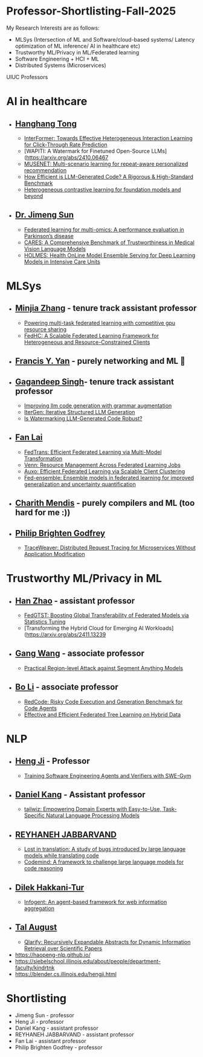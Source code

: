 # Professor-Shortlisting-Fall-2025

My Research Interests are as follows:
- MLSys (Intersection of ML and Software/cloud-based systems/ Latency optimization of ML inference/ AI in healthcare etc)
- Trustworthy ML/Privacy in ML/Federated learning
- Software Engineering + HCI + ML
- Distributed Systems (Microservices)


UIUC Professors
# **AI in healthcare**
- ## [Hanghang Tong](http://tonghanghang.org/)
	- [InterFormer: Towards Effective Heterogeneous Interaction Learning for Click-Through Rate Prediction](https://arxiv.org/abs/2411.09852)
	- [WAPITI: A Watermark for Finetuned Open-Source LLMs](https://arxiv.org/abs/2410.06467
	- [MUSENET: Multi-scenario learning for repeat-aware personalized recommendation](https://dl.acm.org/doi/abs/10.1145/3539597.3570414)
	- [How Efficient is LLM-Generated Code? A Rigorous & High-Standard Benchmark](https://arxiv.org/abs/2406.06647)
	- [Heterogeneous contrastive learning for foundation models and beyond](https://dl.acm.org/doi/abs/10.1145/3637528.3671454)
- ## [Dr. Jimeng Sun](https://www.sunlab.org/about)
	- [Federated learning for multi-omics: A performance evaluation in Parkinson’s disease](https://www.cell.com/patterns/fulltext/S2666-3899(24)00044-8)
	- [CARES: A Comprehensive Benchmark of Trustworthiness in Medical Vision Language Models](https://arxiv.org/abs/2406.06007)
	- [HOLMES: Health OnLine Model Ensemble Serving for Deep Learning Models in Intensive Care Units](https://dl.acm.org/doi/abs/10.1145/3394486.3403212)
		  
# MLSys
- ## [Minjia Zhang](https://minjiazhang.github.io/) - tenure track assistant professor
	- [Powering multi-task federated learning with competitive gpu resource sharing](https://dl.acm.org/doi/abs/10.1145/3487553.3524859)
	- [FedHC: A Scalable Federated Learning Framework for Heterogeneous and Resource-Constrained Clients](https://arxiv.org/abs/2305.15668)
- ## [Francis Y. Yan](https://fyy.cs.illinois.edu/prospective-students/) - purely networking and ML 🤮
- ## [Gagandeep Singh](https://ggndpsngh.github.io/)- tenure track assistant professor
	- [Improving llm code generation with grammar augmentation](https://arxiv.org/abs/2403.01632)
	- [IterGen: Iterative Structured LLM Generation](https://arxiv.org/abs/2410.07295)
	- [Is Watermarking LLM-Generated Code Robust?](https://arxiv.org/abs/2403.17983)
- ## [Fan Lai](https://www.fanlai.me/)
  	- [FedTrans: Efficient Federated Learning via Multi-Model Transformation](https://proceedings.mlsys.org/paper_files/paper/2024/hash/bbd7d8bd780fcf7143add2317ba04638-Abstract-Conference.html)
  	- [Venn: Resource Management Across Federated Learning Jobs](https://arxiv.org/abs/2312.08298)
  	- [Auxo: Efficient Federated Learning via Scalable Client Clustering](https://dl.acm.org/doi/abs/10.1145/3620678.3624651)
  	- [Fed-ensemble: Ensemble models in federated learning for improved generalization and uncertainty quantification](https://ieeexplore.ieee.org/abstract/document/10113748/)
- ## [Charith Mendis](https://charithmendis.com/) - purely compilers and ML (too hard for me :))
- ## [Philip Brighten Godfrey](https://pbg.cs.illinois.edu/)
	- [TraceWeaver: Distributed Request Tracing for Microservices Without Application Modification](https://dl.acm.org/doi/abs/10.1145/3651890.3672254)
	

# **Trustworthy ML/Privacy in ML**
- ## [Han Zhao](https://hanzhaoml.github.io/) - assistant professor
	- [FedGTST: Boosting Global Transferability of Federated Models via Statistics Tuning](https://arxiv.org/abs/2410.13045)
	- [Transforming the Hybrid Cloud for Emerging AI Workloads](https://arxiv.org/abs/2411.13239
- ## [Gang Wang](https://gangw.cs.illinois.edu/) - associate professor
	- [Practical Region-level Attack against Segment Anything Models](https://openaccess.thecvf.com/content/CVPR2024W/TCV2024/html/Shen_Practical_Region-level_Attack_against_Segment_Anything_Models_CVPRW_2024_paper.html)
- ## [Bo Li](https://aisecure.github.io/PROJECTS/index.html) - associate professor
	- [RedCode: Risky Code Execution and Generation Benchmark for Code Agents](https://arxiv.org/abs/2411.07781)
	- [Effective and Efficient Federated Tree Learning on Hybrid Data](https://arxiv.org/abs/2310.11865)

# **NLP**
- ## [Heng Ji](https://blender.cs.illinois.edu/hengji/teaching.html) - Professor
	- [Training Software Engineering Agents and Verifiers with SWE-Gym](https://arxiv.org/abs/2412.21139)
- ## [Daniel Kang](https://ddkang.github.io/) - Assistant professor
	- [tailwiz: Empowering Domain Experts with Easy-to-Use, Task-Specific Natural Language Processing Models](https://dl.acm.org/doi/abs/10.1145/3650203.3663328)
- ## [REYHANEH JABBARVAND](https://reyhaneh.cs.illinois.edu/)
	- [Lost in translation: A study of bugs introduced by large language models while translating code](https://dl.acm.org/doi/abs/10.1145/3597503.3639226)
	- [Codemind: A framework to challenge large language models for code reasoning](https://arxiv.org/abs/2402.09664)
- ## [Dilek Hakkani-Tur](https://siebelschool.illinois.edu/about/people/department-faculty/dilek)
	- [Infogent: An agent-based framework for web information aggregation](https://arxiv.org/abs/2410.19054)
- ## [Tal August](https://talaugust.github.io/)
	- [Qlarify: Recursively Expandable Abstracts for Dynamic Information Retrieval over Scientific Papers](https://dl.acm.org/doi/abs/10.1145/3654777.3676397)
- https://haopeng-nlp.github.io/
- https://siebelschool.illinois.edu/about/people/department-faculty/kindrtnk
- https://blender.cs.illinois.edu/hengji.html


# Shortlisting
- Jimeng Sun - professor
- Heng Ji - professor
- Daniel Kang - assistant professor
- REYHANEH JABBARVAND - assistant professor
- Fan Lai - assistant professor
- Philip Brighten Godfrey - professor
